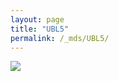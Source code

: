 ```yaml
---
layout: page
title: "UBL5"
permalink: /_mds/UBL5/
---
```


![](../../algns0/N61_5HSAA116393_aln_report.png?raw=true)